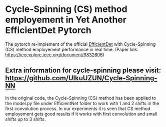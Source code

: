 # Cycle-Spinning (CS) method employement in Yet Another EfficientDet Pytorch

The pytorch re-implement of the official [EfficientDet](https://github.com/google/automl/tree/master/efficientdet) with Cycle-Spinning (CS) method employement performance in real time. (Paper link: <https://ieeexplore.ieee.org/document/9832606>)

## Extra information for cycle-spinning please visit: https://github.com/UlkuUZUN/Cycle-Spinning-NN

In the original code, the Cycle-Spinning (CS) method has been applied to the model.py file under EfficientNet folder to work with 1 and 2 shifts in the first convolution process. In our experiments it is seen that CS method employement gets good results if it works with first convolution and small shifts up to 3 shifts.

